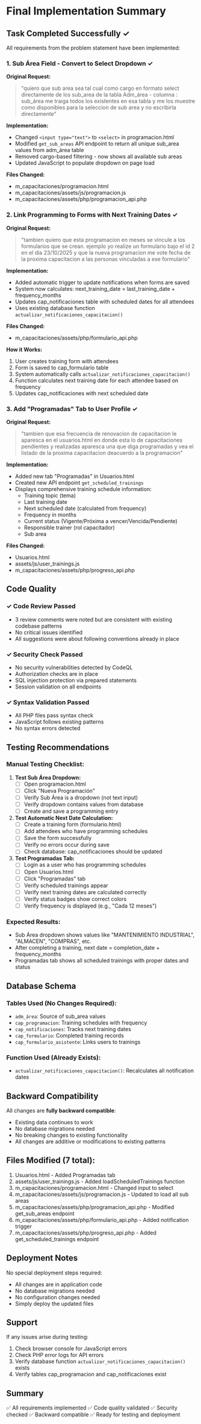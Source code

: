 # Final Implementation Summary

## Task Completed Successfully ✓

All requirements from the problem statement have been implemented:

### 1. Sub Área Field - Convert to Select Dropdown ✓
**Original Request:**
> "quiero que sub area sea tal cual como cargo en formato select directamente de los sub_area de la tabla Adm_área - columna : sub_área me traiga todos los existentes en esa tabla y me los muestre como disponibles para la seleccion de sub area y no escribirla directamente"

**Implementation:**
- Changed `<input type="text">` to `<select>` in programacion.html
- Modified `get_sub_areas` API endpoint to return all unique sub_area values from adm_área table
- Removed cargo-based filtering - now shows all available sub areas
- Updated JavaScript to populate dropdown on page load

**Files Changed:**
- m_capacitaciones/programacion.html
- m_capacitaciones/assets/js/programacion.js
- m_capacitaciones/assets/php/programacion_api.php

### 2. Link Programming to Forms with Next Training Dates ✓
**Original Request:**
> "tambien quiero que esta programacion en meses se vincule a los formularios que se crean. ejemplo yo realize un formulario bajo el id 2 en el dia 23/10/2025 y que la nueva programacion me vote fecha de la proxima capacitacion a las personas vinculadas a ese formulario"

**Implementation:**
- Added automatic trigger to update notifications when forms are saved
- System now calculates: next_training_date = last_training_date + frequency_months
- Updates cap_notificaciones table with scheduled dates for all attendees
- Uses existing database function `actualizar_notificaciones_capacitacion()`

**Files Changed:**
- m_capacitaciones/assets/php/formulario_api.php

**How it Works:**
1. User creates training form with attendees
2. Form is saved to cap_formulario table
3. System automatically calls `actualizar_notificaciones_capacitacion()`
4. Function calculates next training date for each attendee based on frequency
5. Updates cap_notificaciones with next scheduled date

### 3. Add "Programadas" Tab to User Profile ✓
**Original Request:**
> "tambien que esa frecuencia de renovacion de capacitacion le aparesca en el usuarios.html en donde esta lo de capacitaciones pendientes y realizadas aparesca una que diga programadas y vea el listado de la proxima capacitacion deacuerdo a la programacion"

**Implementation:**
- Added new tab "Programadas" in Usuarios.html
- Created new API endpoint `get_scheduled_trainings`
- Displays comprehensive training schedule information:
  - Training topic (tema)
  - Last training date
  - Next scheduled date (calculated from frequency)
  - Frequency in months
  - Current status (Vigente/Próxima a vencer/Vencida/Pendiente)
  - Responsible trainer (rol capacitador)
  - Sub area

**Files Changed:**
- Usuarios.html
- assets/js/user_trainings.js
- m_capacitaciones/assets/php/progreso_api.php

## Code Quality

### ✓ Code Review Passed
- 3 review comments were noted but are consistent with existing codebase patterns
- No critical issues identified
- All suggestions were about following conventions already in place

### ✓ Security Check Passed
- No security vulnerabilities detected by CodeQL
- Authorization checks are in place
- SQL injection protection via prepared statements
- Session validation on all endpoints

### ✓ Syntax Validation Passed
- All PHP files pass syntax check
- JavaScript follows existing patterns
- No syntax errors detected

## Testing Recommendations

### Manual Testing Checklist:
1. **Test Sub Área Dropdown:**
   - [ ] Open programacion.html
   - [ ] Click "Nueva Programación"
   - [ ] Verify Sub Área is a dropdown (not text input)
   - [ ] Verify dropdown contains values from database
   - [ ] Create and save a programming entry

2. **Test Automatic Next Date Calculation:**
   - [ ] Create a training form (formulario.html)
   - [ ] Add attendees who have programming schedules
   - [ ] Save the form successfully
   - [ ] Verify no errors occur during save
   - [ ] Check database: cap_notificaciones should be updated

3. **Test Programadas Tab:**
   - [ ] Login as a user who has programming schedules
   - [ ] Open Usuarios.html
   - [ ] Click "Programadas" tab
   - [ ] Verify scheduled trainings appear
   - [ ] Verify next training dates are calculated correctly
   - [ ] Verify status badges show correct colors
   - [ ] Verify frequency is displayed (e.g., "Cada 12 meses")

### Expected Results:
- Sub Área dropdown shows values like "MANTENIMIENTO INDUSTRIAL", "ALMACEN", "COMPRAS", etc.
- After completing a training, next date = completion_date + frequency_months
- Programadas tab shows all scheduled trainings with proper dates and status

## Database Schema

### Tables Used (No Changes Required):
- `adm_área`: Source of sub_area values
- `cap_programacion`: Training schedules with frequency
- `cap_notificaciones`: Tracks next training dates
- `cap_formulario`: Completed training records
- `cap_formulario_asistente`: Links users to trainings

### Function Used (Already Exists):
- `actualizar_notificaciones_capacitacion()`: Recalculates all notification dates

## Backward Compatibility

All changes are **fully backward compatible**:
- Existing data continues to work
- No database migrations needed
- No breaking changes to existing functionality
- All changes are additive or modifications to existing patterns

## Files Modified (7 total):

1. Usuarios.html - Added Programadas tab
2. assets/js/user_trainings.js - Added loadScheduledTrainings function
3. m_capacitaciones/programacion.html - Changed input to select
4. m_capacitaciones/assets/js/programacion.js - Updated to load all sub areas
5. m_capacitaciones/assets/php/programacion_api.php - Modified get_sub_areas endpoint
6. m_capacitaciones/assets/php/formulario_api.php - Added notification trigger
7. m_capacitaciones/assets/php/progreso_api.php - Added get_scheduled_trainings endpoint

## Deployment Notes

No special deployment steps required:
- All changes are in application code
- No database migrations needed
- No configuration changes needed
- Simply deploy the updated files

## Support

If any issues arise during testing:
1. Check browser console for JavaScript errors
2. Check PHP error logs for API errors
3. Verify database function `actualizar_notificaciones_capacitacion()` exists
4. Verify tables cap_programacion and cap_notificaciones exist

## Summary

✅ All requirements implemented
✅ Code quality validated
✅ Security checked
✅ Backward compatible
✅ Ready for testing and deployment
